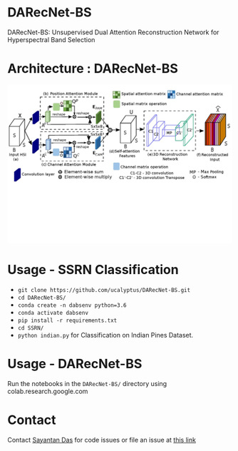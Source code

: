 # DARecNet-BS
DARecNet-BS: Unsupervised Dual Attention  Reconstruction Network for  Hyperspectral Band Selection

# Architecture : DARecNet-BS
![](./readme_files/DABSNet-page-001.jpg)

# Usage - SSRN Classification
- `git clone https://github.com/ucalyptus/DARecNet-BS.git`
- `cd DARecNet-BS/`
- `conda create -n dabsenv python=3.6`
- `conda activate dabsenv`
- `pip install -r requirements.txt`
- `cd SSRN/`
- `python indian.py` for Classification on Indian Pines Dataset.


# Usage - DARecNet-BS
Run the notebooks in the `DARecNet-BS/` directory using colab.research.google.com

# Contact
Contact [Sayantan Das](mailto:sdas.codes@gmail.com) for code issues or file an issue at [this link](https://github.com/ucalyptus/DARecNet-BS/issues/new/choose)
